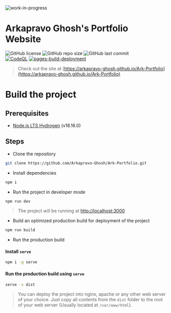 ![work-in-progress](https://img.shields.io/badge/Work%20In%20Progress-90ee90.svg)
# Arkapravo Ghosh's Portfolio Website
![GitHub license](https://img.shields.io/github/license/Arkapravo-Ghosh/Ark-Portfolio)
![GitHub repo size](https://img.shields.io/github/repo-size/Arkapravo-Ghosh/Ark-Portfolio)
![GitHub last commit](https://img.shields.io/github/last-commit/Arkapravo-Ghosh/Ark-Portfolio)\
[![CodeQL](https://github.com/Arkapravo-Ghosh/Ark-Portfolio/actions/workflows/github-code-scanning/codeql/badge.svg)](https://github.com/Arkapravo-Ghosh/Ark-Portfolio/actions/workflows/github-code-scanning/codeql)
[![pages-build-deployment](https://github.com/Arkapravo-Ghosh/Ark-Portfolio/actions/workflows/pages/pages-build-deployment/badge.svg)](https://github.com/Arkapravo-Ghosh/Ark-Portfolio/actions/workflows/pages/pages-build-deployment)
> Check out the site at [https://arkapravo-ghosh.github.io/Ark-Portfolio](https://arkapravo-ghosh.github.io/Ark-Portfolio)

# Build the project

## Prerequisites
- [Node.js LTS Hydrogen](https://nodejs.org/en/) (v18.16.0)

## Steps
- Clone the repository
```bash
git clone https://github.com/Arkapravo-Ghosh/Ark-Portfolio.git
```
- Install dependencies
```bash
npm i
```
- Run the project in developer mode
```bash
npm run dev
```
> The project will be running at [http://localhost:3000](http://localhost:3000)
- Build an optimized production build for deployment of the project
```bash
npm run build
```
- Run the production build
#### Install `serve`
```bash
npm i -g serve
```
#### Run the production build using `serve`
```bash
serve -s dist
```
> You can deploy the project into nginx, apache or any other web server of your choice. Just copy all contents from the `dist` folder to the root of your web server (Usually located at `/var/www/html`).
